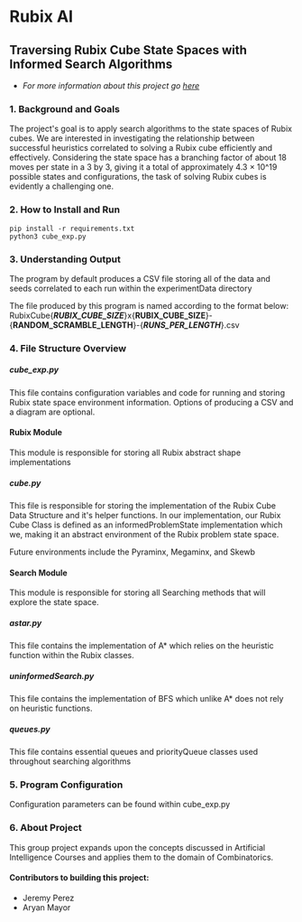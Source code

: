 # Rubix AI
## Traversing Rubix Cube State Spaces with Informed Search Algorithms 

- _For more information about this project go [here](<docs/writeup.md>)_

### 1. Background and Goals
The project's goal is to apply search algorithms to the state spaces of Rubix cubes. We are interested in investigating the relationship between successful heuristics correlated to solving a Rubix cube efficiently and effectively. Considering the state space has a branching factor of about 18 moves per state in a 3 by 3, giving it a total of approximately 4.3 × 10^19 possible states and configurations, the task of solving Rubix cubes is evidently a challenging one.

### 2. How to Install and Run

    pip install -r requirements.txt 
    python3 cube_exp.py

### 3. Understanding Output
The program by default produces a CSV file storing all of the data and seeds correlated to each run within the experimentData directory

The file produced by this program is named according to the format below:
RubixCube{***RUBIX_CUBE_SIZE***}x{**RUBIX_CUBE_SIZE**}-{**RANDOM_SCRAMBLE_LENGTH**}-{***RUNS_PER_LENGTH***}.csv

### 4. File Structure Overview

##### cube_exp.py
This file contains configuration variables and code for running and storing Rubix state space environment information. Options of producing a CSV and a diagram are optional.

#### Rubix Module
This module is responsible for storing all Rubix abstract shape implementations

##### cube.py
This file is responsible for storing the implementation of the Rubix Cube Data Structure and it's helper functions. In our implementation, our Rubix Cube Class is defined as an informedProblemState implementation which we, making it an abstract environment of the Rubix problem state space.  

Future environments include the Pyraminx, Megaminx, and Skewb

#### Search Module
This module is responsible for storing all Searching methods that will explore the state space.

##### astar.py
This file contains the implementation of A* which relies on the heuristic function within the Rubix classes.

##### uninformedSearch.py
This file contains the implementation of BFS which unlike A* does not rely on heuristic functions.

##### queues.py
This file contains essential queues and priorityQueue classes used throughout searching algorithms

### 5. Program Configuration
Configuration parameters can be found within cube_exp.py

### 6. About Project
This group project expands upon the concepts discussed in Artificial Intelligence Courses and applies them to the domain of Combinatorics.

#### Contributors to building this project:
- Jeremy Perez
- Aryan Mayor 
